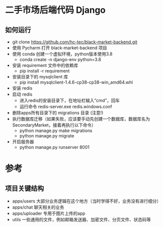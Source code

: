 # 二手市场后端代码 Django

## 如何运行
* git clone https://github.com/hc-tec/black-market-backend.git
* 使用 Pycharm 打开 black-market-backend 项目
* 使用 conda 创建一个虚拟环境，python版本使用3.8
  * conda create -n django-env python=3.8 
* 安装 requirement 文件中的依赖库
  * pip install -r requirement
* 安装目录下的 mysqlclient 库 
  * pip install mysqlclient-1.4.6-cp38-cp38-win_amd64.whl
* 安装 redis
* 启动 redis
  * 进入redis的安装目录下，在地址栏输入“cmd”，回车
  * 运行命令 redis-server.exe redis.windows.conf
* 删除apps所有目录下的 migrations 目录 (注意!)
* 执行数据库迁移（如果失败，应该要手动先创建一个数据库，数据库名为 SecondaryMarket，接着再执行以下命令）
  * python manage.py make migrations
  * python manage.py migrate
* 开启服务器
  * python manage.py runserver 8001

# 参考
## 项目关键结构

* apps/users 大部分业务逻辑在这个地方（当时学得不好，业务没有进行细分）
* apps/chat 聊天相关的业务
* apps/uploader 专用于图片上传的app
* utils 一些通用的文件，例如邮箱发送器、加密文件、分页文件、状态码等





